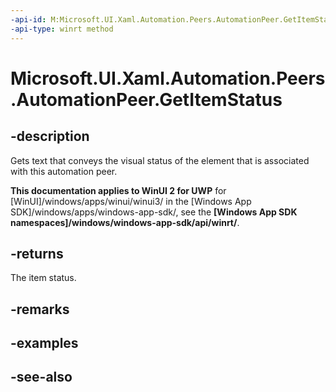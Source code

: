 ```yaml
---
-api-id: M:Microsoft.UI.Xaml.Automation.Peers.AutomationPeer.GetItemStatus
-api-type: winrt method
---
```


<!-- Method syntax
public string GetItemStatus()
-->

# Microsoft.UI.Xaml.Automation.Peers.AutomationPeer.GetItemStatus

## -description
Gets text that conveys the visual status of the element that is associated with this automation peer.

**This documentation applies to WinUI 2 for UWP** for [WinUI]/windows/apps/winui/winui3/ in the [Windows App SDK]/windows/apps/windows-app-sdk/, see the **[Windows App SDK namespaces]/windows/windows-app-sdk/api/winrt/**.

## -returns
The item status.

## -remarks

## -examples

## -see-also
